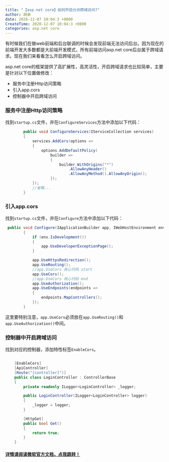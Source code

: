 ```yaml
---
title: "【asp.net core】如何开启允许跨域访问?"
author: 胡承
date: 2020-12-07 10:04:3 +0800
CreateTime: 2020-12-07 10:04:3 +0800
categories: asp.net core
---
```


  有时候我们在做web前端和后台联调的时候会发现前端无法访问后台。因为现在的前端开发大多数都是大前端开发模式，所有前端访问asp.net core后台属于跨域请求。现在我们来看看怎么开启跨域访问。

<!-- more -->

asp.net core的框架提供了高扩展性，高灵活性，开启跨域请求也比较简单，主要是针对以下位置做修改：
- 服务中注册Http访问策略
- 引入app.cors
- 控制器中开启跨域访问


### 服务中注册Http访问策略

找到`startup.cs`文件，并在`ConfigureServices`方法中添加以下代码：
```cs
        public void ConfigureServices(IServiceCollection services)
        {
            services.AddCors(options =>
            {
                options.AddDefaultPolicy(
                    builder =>
                    {
                        builder.WithOrigins("*")
                            .AllowAnyHeader()
                            .AllowAnyMethod().AllowAnyOrigin();
                    });
            });
            //省略...
        }
```

### 引入app.cors

找到`startup.cs`文件，并在`Configure`方法中添加以下代码：
```cs
 public void Configure(IApplicationBuilder app, IWebHostEnvironment env)
        {
            if (env.IsDevelopment())
            {
                app.UseDeveloperExceptionPage();
            }

            app.UseHttpsRedirection();
            app.UseRouting();
            //app.UseCors 核心代码 start
            app.UseCors();
            //app.UseCors 核心代码 end
            app.UseAuthorization();
            app.UseEndpoints(endpoints =>
            {
                endpoints.MapControllers();
            });
        }
```
这里要特别注意，`app.UseCors`必须放在`app.UseRouting()`和`app.UseAuthorization()`中间。

### 控制器中开启跨域访问

找到对应的控制器，添加特性标签`EnableCors`。
```cs

    [EnableCors]
    [ApiController]
    [Route("[controller]")]
    public class LoginController : ControllerBase
    {
        private readonly ILogger<LoginController> _logger;

        public LoginController(ILogger<LoginController> logger)
        {
            _logger = logger;
        }

        [HttpGet]
        public bool Get()
        {
            return true;
        }
    }

```


#### **[详情请阅读微软官方文档，点我跳转！](https://docs.microsoft.com/zh-cn/aspnet/core/security/cors?view=aspnetcore-3.1。)**